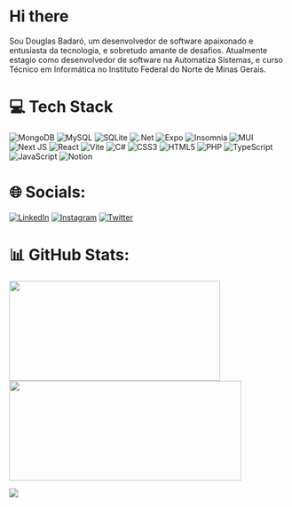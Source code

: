# Hi there

Sou Douglas Badaró, um desenvolvedor de software apaixonado e entusiasta da tecnologia, e sobretudo amante de desafios. Atualmente estagio como desenvolvedor de software na  Automatiza Sistemas, e curso Técnico em Informática no Instituto Federal do Norte de Minas Gerais.

# 💻 Tech Stack
![MongoDB](https://img.shields.io/badge/MongoDB-%234ea94b.svg?style=for-the-badge&logo=mongodb&logoColor=white) ![MySQL](https://img.shields.io/badge/mysql-%2300f.svg?style=for-the-badge&logo=mysql&logoColor=white) ![SQLite](https://img.shields.io/badge/sqlite-%2307405e.svg?style=for-the-badge&logo=sqlite&logoColor=white) ![.Net](https://img.shields.io/badge/.NET-5C2D91?style=for-the-badge&logo=.net&logoColor=white) ![Expo](https://img.shields.io/badge/expo-1C1E24?style=for-the-badge&logo=expo&logoColor=#D04A37) ![Insomnia](https://img.shields.io/badge/Insomnia-black?style=for-the-badge&logo=insomnia&logoColor=5849BE) ![MUI](https://img.shields.io/badge/MUI-%230081CB.svg?style=for-the-badge&logo=mui&logoColor=white) ![Next JS](https://img.shields.io/badge/Next-black?style=for-the-badge&logo=next.js&logoColor=white) ![React](https://img.shields.io/badge/react-%2320232a.svg?style=for-the-badge&logo=react&logoColor=%2361DAFB) ![Vite](https://img.shields.io/badge/vite-%23646CFF.svg?style=for-the-badge&logo=vite&logoColor=white) ![C#](https://img.shields.io/badge/c%23-%23239120.svg?style=for-the-badge&logo=c-sharp&logoColor=white) ![CSS3](https://img.shields.io/badge/css3-%231572B6.svg?style=for-the-badge&logo=css3&logoColor=white) ![HTML5](https://img.shields.io/badge/html5-%23E34F26.svg?style=for-the-badge&logo=html5&logoColor=white) ![PHP](https://img.shields.io/badge/php-%23777BB4.svg?style=for-the-badge&logo=php&logoColor=white) ![TypeScript](https://img.shields.io/badge/typescript-%23007ACC.svg?style=for-the-badge&logo=typescript&logoColor=white) ![JavaScript](https://img.shields.io/badge/javascript-%23323330.svg?style=for-the-badge&logo=javascript&logoColor=%23F7DF1E) ![Notion](https://img.shields.io/badge/Notion-%23000000.svg?style=for-the-badge&logo=notion&logoColor=white)

# 🌐 Socials:

[![LinkedIn](https://img.shields.io/badge/linkedin-%230077B5.svg?style=for-the-badge&logo=linkedin&logoColor=white)](https://www.linkedin.com/in/douggbadaro/) [![Instagram](https://img.shields.io/badge/Instagram-%23E4405F.svg?style=for-the-badge&logo=Instagram&logoColor=white)](https://www.instagram.com/dougbadaro/) [![Twitter](https://img.shields.io/badge/Twitter-%231DA1F2.svg?style=for-the-badge&logo=Twitter&logoColor=white)](https://twitter.com/douggbadaro)

# 📊 GitHub Stats:

<img src="https://github-readme-stats-wheat-two-53.vercel.app/api?username=dougbadaro&theme=midnight-purple&hide_border=false&include_all_commits=false&count_private=false" style="padding-right: 20px;" width="380em" height="180em" />                    <img src="https://github-readme-streak-stats.herokuapp.com/?user=dougbadaro&theme=midnight-purple&hide_border=false" width="418em" height="180em" /> 




![](https://github-readme-stats-wheat-two-53.vercel.app/api/top-langs/?username=dougbadaro&theme=midnight-purple&hide_border=false&include_all_commits=false&count_private=false&layout=compact)
